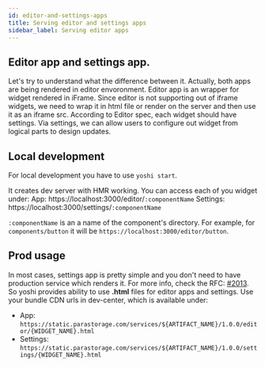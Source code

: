```yaml
---
id: editor-and-settings-apps
title: Serving editor and settings apps
sidebar_label: Serving editor apps
---
```


## Editor app and settings app.
Let's try to understand what the difference between it.
Actually, both apps are being rendered in editor envoronment. Editor app is an wrapper for widget rendered in iFrame.
Since editor is not supporting out of iframe widgets, we need to wrap it in html file or render on the server and then use it as an iframe src.
According to Editor spec, each widget should have settings. Via settings, we can allow users to configure out widget from logical parts to design updates.

## Local development
For local development you have to use `yoshi start`.

It creates dev server with HMR working. You can access each of you widget under:
App: https://localhost:3000/editor/`:componentName`
Settings: https://localhost:3000/settings/`:componentName`

`:componentName` is an a name of the component's directory. For example, for `components/button` it will be `https://localhost:3000/editor/button`.

## Prod usage
In most cases, settings app is pretty simple and you don't need to have production service which renders it. For more info, check the RFC: [#2013](https://github.com/wix/yoshi/issues/2013).
So yoshi provides ability to use **.html** files for editor apps and settings.
Use your bundle CDN urls in dev-center, which is available under:

- App: `https://static.parastorage.com/services/${ARTIFACT_NAME}/1.0.0/editor/{WIDGET_NAME}.html`  
- Settings: `https://static.parastorage.com/services/${ARTIFACT_NAME}/1.0.0/settings/{WIDGET_NAME}.html`  